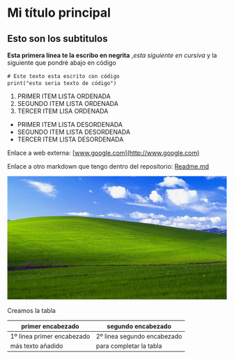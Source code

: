 # Mi título principal

## Esto son los subtitulos


**Esta primera línea te la escribo en negrita**
,*esta siguiente en cursiva*
y la siguiente que pondré abajo en código

```
# Este texto esta escrito con código
print("esto seria texto de código")
```
1. PRIMER ITEM LISTA ORDENADA
2. SEGUNDO ITEM LISTA ORDENADA
3. TERCER ITEM LISA ORDENADA

- PRIMER ITEM LISTA DESORDENADA
- SEGUNDO ITEM LISTA DESORDENADA
- TERCER ITEM LISTA DESORDENADA

Enlace a web externa:
[www.google.com](http://www.google.com)

Enlace a otro markdown que tengo dentro del repositorio:
[Readme.md](https://github.com/damianwil/Markdown/blob/main/README.md)

![imagen de prueba](imagen.jpg)

Creamos la tabla

|primer encabezado|segundo encabezado
|---------------------|------------------|
| 1º linea primer encabezado| 2º linea segundo encabezado
|más texto añadido| para completar la tabla
